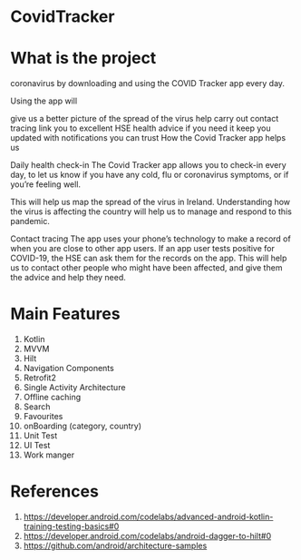 # CovidTracker
# What is the project
 coronavirus by downloading and using the COVID Tracker app every day.

Using the app will

give us a better picture of the spread of the virus
help carry out contact tracing
link you to excellent HSE health advice if you need it
keep you updated with notifications you can trust
How the Covid Tracker app helps us

Daily health check-in
The Covid Tracker app allows you to check-in every day, to let us know if you have any cold, flu or coronavirus symptoms, or if you’re feeling well.

This will help us map the spread of the virus in Ireland. Understanding how the virus is affecting the country will help us to manage and respond to this pandemic.

Contact tracing
The app uses your phone’s technology to make a record of when you are close to other app users. If an app user tests positive for COVID-19, the HSE can ask them for the records on the app. This will help us to contact other people who might have been affected, and give them the advice and help they need.

# Main Features
1. Kotlin
1. MVVM
1. Hilt
1. Navigation Components
1. Retrofit2
1. Single Activity Architecture
2. Offline caching
3. Search
4. Favourites
5. onBoarding (category, country)
6. Unit Test
7. UI Test
8. Work manger







# References
1. https://developer.android.com/codelabs/advanced-android-kotlin-training-testing-basics#0
2. https://developer.android.com/codelabs/android-dagger-to-hilt#0
3. https://github.com/android/architecture-samples
